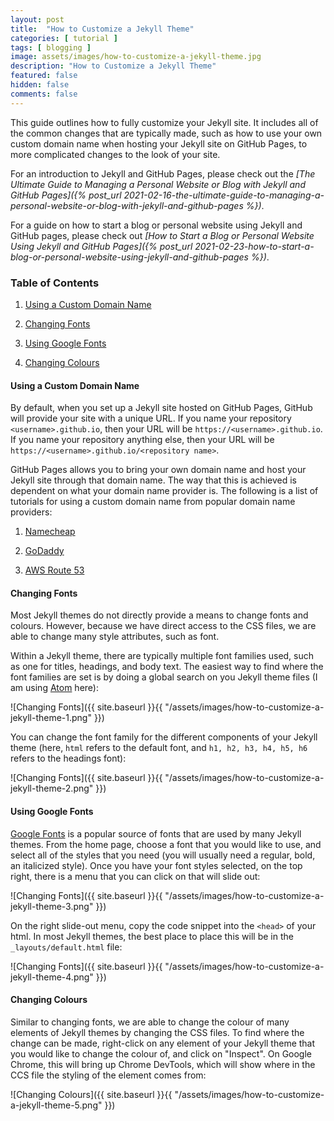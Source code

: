 ```yaml
---
layout: post
title:  "How to Customize a Jekyll Theme"
categories: [ tutorial ]
tags: [ blogging ]
image: assets/images/how-to-customize-a-jekyll-theme.jpg
description: "How to Customize a Jekyll Theme"
featured: false
hidden: false
comments: false
---
```


This guide outlines how to fully customize your Jekyll site. It includes all of the common changes that are typically made, such as how to use your own custom domain name when hosting your Jekyll site on GitHub Pages, to more complicated changes to the look of your site.

For an introduction to Jekyll and GitHub Pages, please check out the *[The Ultimate Guide to Managing a Personal Website or Blog with Jekyll and GitHub Pages]({% post_url 2021-02-16-the-ultimate-guide-to-managing-a-personal-website-or-blog-with-jekyll-and-github-pages %})*.

For a guide on how to start a blog or personal website using Jekyll and GitHub pages, please check out *[How to Start a Blog or Personal Website Using Jekyll and GitHub Pages]({% post_url 2021-02-23-how-to-start-a-blog-or-personal-website-using-jekyll-and-github-pages %})*.

### Table of Contents

1. [Using a Custom Domain Name](#using-a-custom-domain-name)

2. [Changing Fonts](#changing-fonts)

3. [Using Google Fonts](#using-google-fonts)

4. [Changing Colours](#changing-colours)

#### Using a Custom Domain Name

By default, when you set up a Jekyll site hosted on GitHub Pages, GitHub will provide your site with a unique URL. If you name your repository `<username>.github.io`, then your URL will be `https://<username>.github.io`. If you name your repository anything else, then your URL will be `https://<username>.github.io/<repository name>`.

GitHub Pages allows you to bring your own domain name and host your Jekyll site through that domain name. The way that this is achieved is dependent on what your domain name provider is. The following is a list of tutorials for using a custom domain name from popular domain name providers:

1. [Namecheap](https://www.namecheap.com/support/knowledgebase/article.aspx/9645/2208/how-do-i-link-my-domain-to-github-pages/)

2. [GoDaddy](https://jinnabalu.medium.com/godaddy-domain-with-github-pages-62aed906d4ef)

3. [AWS Route 53](https://benwiz.com/blog/deploy-github-pages-with-aws-route-53-and-https/)

#### Changing Fonts

Most Jekyll themes do not directly provide a means to change fonts and colours. However, because we have direct access to the CSS files, we are able to change many style attributes, such as font.

Within a Jekyll theme, there are typically multiple font families used, such as one for titles, headings, and body text. The easiest way to find where the font families are set is by doing a global search on you Jekyll theme files (I am using [Atom](https://atom.io/) here):

![Changing Fonts]({{ site.baseurl }}{{ "/assets/images/how-to-customize-a-jekyll-theme-1.png" }})

You can change the font family for the different components of your Jekyll theme (here, `html` refers to the default font, and `h1, h2, h3, h4, h5, h6` refers to the headings font):

![Changing Fonts]({{ site.baseurl }}{{ "/assets/images/how-to-customize-a-jekyll-theme-2.png" }})

#### Using Google Fonts

[Google Fonts](https://fonts.google.com/) is a popular source of fonts that are used by many Jekyll themes. From the home page, choose a font that you would like to use, and select all of the styles that you need (you will usually need a regular, bold, an italicized style). Once you have your font styles selected, on the top right, there is a menu that you can click on that will slide out:

![Changing Fonts]({{ site.baseurl }}{{ "/assets/images/how-to-customize-a-jekyll-theme-3.png" }})

On the right slide-out menu, copy the code snippet into the `<head>` of your html. In most Jekyll themes, the best place to place this will be in the `_layouts/default.html` file:

![Changing Fonts]({{ site.baseurl }}{{ "/assets/images/how-to-customize-a-jekyll-theme-4.png" }})

#### Changing Colours

Similar to changing fonts, we are able to change the colour of many elements of Jekyll themes by changing the CSS files. To find where the change can be made, right-click on any element of your Jekyll theme that you would like to change the colour of, and click on "Inspect". On Google Chrome, this will bring up Chrome DevTools, which will show where in the CCS file the styling of the element comes from:

![Changing Colours]({{ site.baseurl }}{{ "/assets/images/how-to-customize-a-jekyll-theme-5.png" }})
